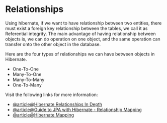 # Relationships

Using hibernate, if we want to have relationship between two entities, there must exist a foreign key relationship between the tables, we call it as Referential integrity. The main advantage of having relationship between objects is, we can do operation on one object, and the same operation can transfer onto the other object in the database.

Here are the four types of relationships we can have between objects in Hibernate.

- One-To-One
- Many-To-One
- Many-To-Many
- One-To-Many

Visit the following links for more information:

- [@article@Hibernate Relationships In Depth](https://www.java4s.com/hibernate/hibernate-relationships-in-depth/)
- [@article@Guide to JPA with Hibernate - Relationship Mapping](https://stackabuse.com/a-guide-to-jpa-with-hibernate-relationship-mapping/)
- [@article@Hibernate Mapping](https://dzone.com/articles/hibernate-mapping)
